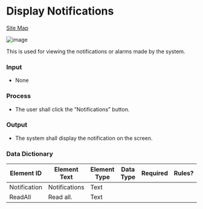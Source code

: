 # Display Notifications
[Site Map](../README.md)

![image](https://github.com/jar-RED/poultry-palace/assets/126373280/dea18507-5198-4698-9605-d48ddaf1b8af)


This is used for viewing the notifications or alarms made by the system.

### Input
* None
### Process
* The user shall click the ”Notifications” button.

### Output
* The system shall display the notification on the screen.
### Data Dictionary
| Element ID | Element Text | Element Type | Data Type | Required | Rules? |
|------------|--------------|--------------|-----------|----------|--------|
| Notification | Notifications | Text |  |  |  |
| ReadAll | Read all. | Text |  |  |  |
